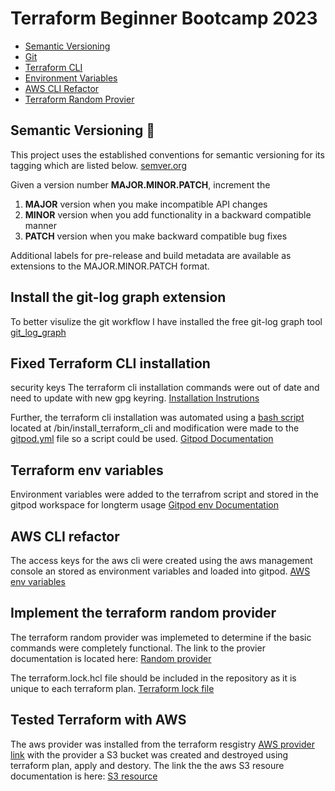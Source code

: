 # Terraform Beginner Bootcamp 2023

- [Semantic Versioning](#semantic-versioning-mage)
- [Git](#install-the-git-log-graph-extension)
- [Terraform CLI](#fixed-terraform-cli-installation)
- [Environment Variables](#terraform-env-variables)
- [AWS CLI Refactor](#aws-cli-refactor)
- [Terraform Random Provier](#implement-the-terraform-random-provider)

## Semantic Versioning :mage:

This project uses the  established conventions for semantic versioning for its tagging which are listed below.
[semver.org](https://semver.org/)

Given a version number **MAJOR.MINOR.PATCH**, increment the

   1. **MAJOR** version when you make incompatible API changes
   2. **MINOR** version when you add functionality in a backward compatible manner
   3. **PATCH** version when you make backward compatible bug fixes

Additional labels for pre-release and build metadata are available as extensions to the MAJOR.MINOR.PATCH format.

## Install the git-log graph extension

To better visulize the git workflow I have installed the free git-log graph tool
[git_log_graph](https://github.com/phil294/git-log--graph#readme)

## Fixed Terraform CLI installation
security keys
The terraform cli installation commands were out of date and need to update with new gpg keyring.
[Installation Instrutions](https://developer.hashicorp.com/terraform/tutorials/aws-get-started/install-cli) 

Further, the terraform cli installation was automated using a [bash script](./bin/install_terraform_cli) located at /bin/install_terraform_cli and modification were made to the [gitpod.yml](/.gitpod.yml) file so a script could be used.
[Gitpod Documentation](https://www.gitpod.io/docs/configure/workspaces/tasks#prebuild-and-new-workspaces)

## Terraform env variables

Environment variables were added to the terrafrom script and stored in the gitpod workspace for longterm usage
[Gitpod env Documentation](https://www.gitpod.io/docs/configure/projects/environment-variables#ways-of-setting-user-specific-environment-variables)

## AWS CLI refactor

The access keys for the aws cli were created using the aws management console an stored as environment variables and loaded into gitpod.
[AWS env variables](https://docs.aws.amazon.com/cli/latest/userguide/cli-configure-envvars.html)

## Implement the terraform random provider

The terraform random provider was implemeted to determine if the basic commands were completely functional.  The link to the provier documentation is located here: [Random provider](https://registry.terraform.io/providers/hashicorp/random/latest/docs)

The terraform.lock.hcl file should be included in the repository as it is unique to each terraform plan. [Terraform lock file](https://developer.hashicorp.com/terraform/language/files/dependency-lock#lock-file-location)

## Tested Terraform with AWS

The aws provider was installed from the terraform resgistry [AWS provider link](https://registry.terraform.io/providers/hashicorp/aws/latest/docs) with the provider a S3 bucket was created and destroyed using terraform plan, apply and destory.  The link the the aws S3 resoure documentation is here: [S3 resource](https://registry.terraform.io/providers/hashicorp/aws/latest/docs/resources/s3_bucket)